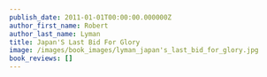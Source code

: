 ```yaml
---
publish_date: 2011-01-01T00:00:00.000000Z
author_first_name: Robert
author_last_name: Lyman
title: Japan'S Last Bid For Glory
image: /images/book_images/lyman_japan's_last_bid_for_glory.jpg
book_reviews: []
---
```

